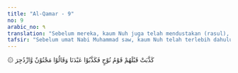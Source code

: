 ```yaml
---
title: "Al-Qamar - 9"
no: 9
arabic_no: ٩
translation: "Sebelum mereka, kaum Nuh juga telah mendustakan (rasul), maka mereka mendustakan hamba Kami (Nuh) dan mengatakan, “Dia orang gila!” Lalu diusirnya dengan ancaman. "
tafsir: "Sebelum umat Nabi Muhammad saw, kaum Nuh telah terlebih dahulu mendustakan kerasulan Nabi Nuh. Mereka mendustakan kerasulan Nabi Nuh bahkan mereka menuduhnya gila serta mengancam dan menakut-nakuti Nabi Nuh supaya menghentikan dakwahnya, jika tidak mereka akan merajamnya."
---
```

۞ كَذَّبَتْ قَبْلَهُمْ قَوْمُ نُوْحٍ فَكَذَّبُوْا عَبْدَنَا وَقَالُوْا مَجْنُوْنٌ وَّازْدُجِرَ